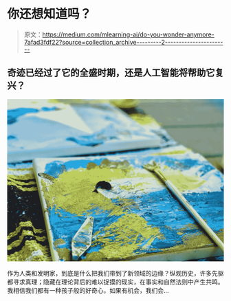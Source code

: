 # 你还想知道吗？

> 原文：<https://medium.com/mlearning-ai/do-you-wonder-anymore-7afad3fdf22?source=collection_archive---------2----------------------->

## 奇迹已经过了它的全盛时期，还是人工智能将帮助它复兴？

![](img/6537eed3fc326f5dfa25d71944b3eb38.png)

作为人类和发明家，到底是什么把我们带到了新领域的边缘？纵观历史，许多先驱都寻求真理；隐藏在理论背后的难以捉摸的现实，在事实和自然法则中产生共鸣。我相信我们都有一种孩子般的好奇心，如果有机会，我们会…